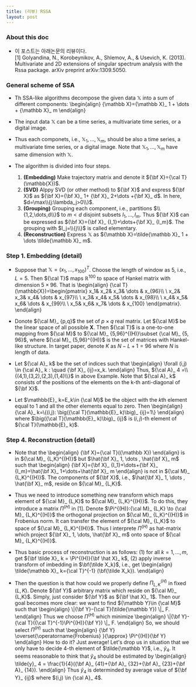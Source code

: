 ```yaml
---
title: (리뷰) RSSA
layout: post
---
```


### About this doc
- 이 포스트는 아래논문의 리뷰이다. <br/>
[1] Golyandina, N., Korobeynikov, A., Shlemov, A., \& Usevich, K. (2013). Multivariate and 2D extensions of singular spectrum analysis with the Rssa package. arXiv preprint arXiv:1309.5050.

### General scheme of SSA 
- Th SSA-like algorithms decompose the given data ${\mathbb X}$ into a sum of different components: 
\begin{align}
{\mathbb X}={\mathbb X}_ 1 + \dots + {\mathbb X}_ m
\end{align}

- The input data ${\mathbb X}$ can be a time series, a multivariate time series, or a digital image. 

- Thus each componets, i.e., ${\mathbb X}_ 1, \dots, {\mathbb X}_ m$, should be also a time series, a multivariate time series, or a digital image. Note that ${\mathbb X}_ 1, \dots, {\mathbb X}_ m$ have same dimension with ${\mathbb X}$.

- The algorithm is divided into four steps.
	1. **(Embedding)** Make trajectory matrix and denote it ${\bf X}={\cal T}(\mathbb{X})$. 
	2. **(SVD)** Alppy SVD (or other method) to ${\bf X}$ and express ${\bf X}$ as ${\bf X}={\bf X}_ 1+ {\bf X}_ 2+\dots +{\bf X}_ d$. In here, $d=\max\\{j:\lambda_j>0\\}$. 
	3. **(Grouping)** Grouping each component, i.e., partitions $\\{1,2,\dots,d\\}$ to $m < d$ disjoint subsets $I_1,\dots,I_m$. Thus ${\bf X}$ can be expressed as ${\bf X}={\bf X}_ {I_1}+\dots+{\bf X}_ {I_m}$. The grouping with $I_j=\\{j\\}$ is called elementary. 
	4. **(Reconstruction)** Express ${\mathbb X}$ as ${\mathbb X}=\tilde{\mathbb X}_ 1 + \dots \tilde{\mathbb X}_ m$. 

### Step 1. Embedding (detail)

- Suppose that ${\mathbb X}=(x_1,\dots,x_{100})^T$. Choose the length of window as 5, i.e., $L=5$. Then ${\cal T}$ maps $\mathbb{R}^{100}$ to space of Hankel matrix with dimension $5\times 96$. That is
\begin{align}
{\cal T}(\mathbb{X})=\begin{pmatrix} 
x_1& x_2& x_3& \dots & x_{96}\\\\ \\
x_2& x_3& x_4& \dots & x_{97}\\\\ \\
x_3& x_4& x_5& \dots & x_{98}\\\\ \\
x_4& x_5& x_6& \dots & x_{99}\\\\ \\
x_5& x_6& x_7& \dots & x_{100}
\end{pmatrix}.
\end{align}

- Donote ${\cal M}_ {p,q}$ the set of $p\times q$ real matrix. Let ${\cal M}$ be the linear space of all possible ${\boldsymbol X}$. Then ${\cal T}$ is a one-to-one mapping from ${\cal M}$ to ${\cal M}_ {5,96}^{(H)}\subset {\cal M}_ {5, 96}$, where ${\cal M}_ {5,96}^{(H)}$ is the set of matrices with Hankel-like structure. In target paper, denote $K$ as $N-L+1=96$ where $N$ is length of data. 

- Let ${\cal A}_ k$ be the set of indices such that 
\begin{align}
\forall (i,j) \in {\cal A}_ k : \quad {\bf X}_ {ij}=x_k.
\end{align}
Thus, ${\cal A}_ 4 =\\{(4,1),(3,2),(2,3),(1,4)\\}$ in above Example. Note that ${\cal A}_ k$ consists of the positions of the elements on the k-th anti-diagonal of ${\bf X}$.

- Let $\mathbb{E}_ k=E_k\in {\cal M}$ be the object with the $k$th element equal to 1 and all the other elements equal to zero. Then 
\begin{align}
{\cal A}_ k=\\{(i,j): \big({\cal T}(\mathbb{E}_ k)\big)_ {ij}=1\\}
\end{align}
where $\big({\cal T}(\mathbb{E}_ k)\big)_ {ij}$ is $(i,j)$-th element of ${\cal T}(\mathbb{E}_ k)$. 

### Step 4. Reconstruction (detail)

- Note that the 
\begin{align}
{\bf X}={\cal T}({\mathbb X})
\end{align}
is in ${\cal M}_ {L,K}^{(H)}$ but $\hat{\bf X}_ 1, \dots , \hat{\bf X}_ m$ such that 
\begin{align}
{\bf X}={\bf X}_ {I_1}+\dots+{\bf X}_ {I_m}=\hat{\bf X}_ 1+\dots+\hat{\bf X}_ m
\end{align}
is not in ${\cal M}_ {L,K}^{(H)}$. The components of ${\bf X}$, i.e., $\hat{\bf X}_ 1, \dots , \hat{\bf X}_ m$, reside on ${\cal M}_ {L,K}$. 

- Thus we need to introduce something new transform which maps element of ${\cal M}_ {L,K}$ to ${\cal M}_ {L,K}^{(H)}$. To do this, they introduce a matrix $\Pi^{(H)}$ in [1]. Denote $\Pi^{(H)}:{\cal M}_ {L,K} \to {\cal M}_ {L,K}^{(H)}$ the orthogonal projection on ${\cal M}_ {L,K}^{(H)}$ in Frobenius norm. It can transfer the element of ${\cal M}_ {L,K}$ to space of ${\cal M}_ {L,K}^{(H)}$. Thus I interprete $\Pi^{(H)}$ as hat-matrix which project ${\bf X}_ 1, \dots, \hat{\bf X}_ m$ onto space of ${\cal M}_ {L,K}^{(H)}$. 

- Thus basic process of reconstruction is as follows: (1) for all $k=1,\dots, m$, get ${\bf \tilde X}_ k = \Pi^{(H)}{\bf \hat X}_ k$, (2) apply inverse transform of imbedding in $\bf{\tilde X_k}$, i.e., get 
\begin{align}
\tilde{\mathbb X}_ k={\cal T}^{-1} (\bf{\tilde X_k}).
\end{align}

- Then the question is that how could we properly define $\Pi_ {L,K}^{(H)}$ in fixed $(L,K)$. Denote ${\bf Y}$ arbitrary matrix which reside on ${\cal M}_ {L,K}$. Simply, just consider ${\bf Y}$ as ${\bf \hat X}_ 1$. Then our goal becomes more clear: we want to find ${\mathbb Y}\in {\cal M}$ such that 
\begin{align}
\\|{\bf Y}-{\cal T}(\tilde{\mathbb Y}) \\|_ F. 
\end{align}
Thus we choose $\Pi^{(H)}$ which minimize 
\begin{align}
\\|{\bf Y}-{\cal T}({\cal T}^{-1}\Pi^{(H)}{\bf Y}) \\|_ F. 
\end{align}
So, we should select $\Pi^{(H)}$ such that 
\begin{align}
{\bf Y} \overset{\operatorname{Frobenius} }{\approx} \Pi^{(H)}{\bf Y}
\end{align}
How to do it? Just average! Let's drop us in situation that we only have to decide $4$-th element of $\tilde{\mathbb Y}$, i.e., $\tilde{y}_ 4$. It seems reasonable to think that $\tilde{y}_ 4$ should be estimated by 
\begin{align}
\tilde{y}_ 4 = \frac{1}{4}({\bf A}_ {41}+{\bf A}_ {32}+{\bf A}_ {23}+{\bf A}_ {14}). 
\end{align}
Thus $\tilde{y}_ 4$ is determinded by average value of ${\bf Y}_ {ij}$ where $(i,j) \in {\cal A}_ 4$. 